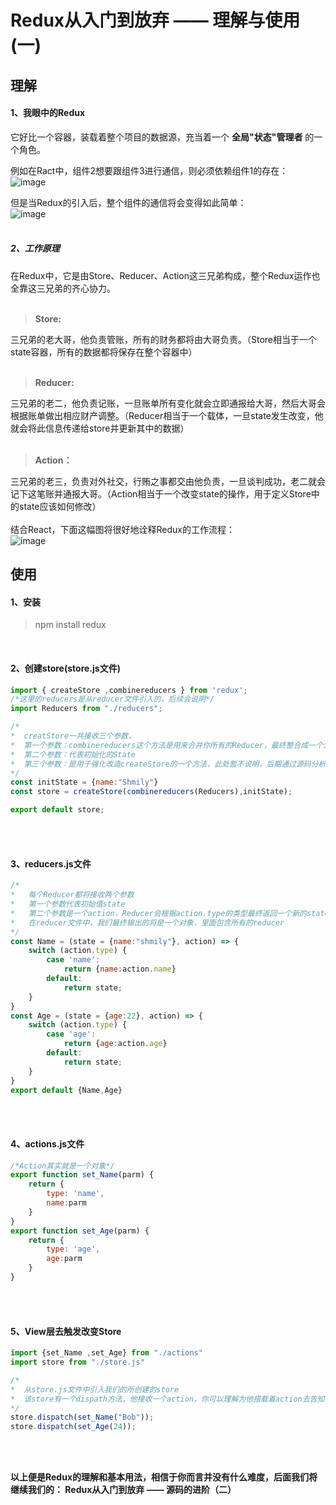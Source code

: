 # Redux从入门到放弃 —— 理解与使用(一)


## 理解
#### 1、我眼中的Redux
它好比一个容器，装载着整个项目的数据源，充当着一个 **全局"状态"管理者** 的一个角色。</br>

例如在Ract中，组件2想要跟组件3进行通信，则必须依赖组件1的存在：</br>
![image](https://github.com/Shmily-HJT/Redux-study/blob/master/image/redux-one-1.jpg)
</br>

但是当Redux的引入后，整个组件的通信将会变得如此简单：</br>
![image](https://github.com/Shmily-HJT/Redux-study/blob/master/image/redux-one-2.jpg)
</br>
</br>

##### 2、工作原理
在Redux中，它是由Store、Reducer、Action这三兄弟构成，整个Redux运作也全靠这三兄弟的齐心协力。
</br>
</br>
> **Store:** 

三兄弟的老大哥，他负责管账，所有的财务都将由大哥负责。（Store相当于一个state容器，所有的数据都将保存在整个容器中）
</br>
</br>
> **Reducer:** 

三兄弟的老二，他负责记账，一旦账单所有变化就会立即通报给大哥，然后大哥会根据账单做出相应财产调整。（Reducer相当于一个载体，一旦state发生改变，他就会将此信息传递给store并更新其中的数据）
</br>
</br>
> **Action：** 

三兄弟的老三，负责对外社交，行贿之事都交由他负责，一旦谈判成功，老二就会记下这笔账并通报大哥。（Action相当于一个改变state的操作，用于定义Store中的state应该如何修改）
</br>
</br>
结合React，下面这幅图将很好地诠释Redux的工作流程：</br>
![image](https://github.com/Shmily-HJT/Redux-study/blob/master/image/redux-one-3.jpg)



## 使用
#### 1、安装
> npm install redux

</br>

#### 2、创建store(store.js文件)
```javascript
import { createStore ,combinereducers } from 'redux';
/*这里的reducers是从reducer文件引入的，后续会说明*/
import Reducers from "./reducers";

/*
*  creatStore一共接收三个参数，
*  第一个参数：combinereducers这个方法是用来合并你所有的Reducer，最终整合成一个大的Reducer传入Store
*  第二个参数：代表初始化的State
*  第三个参数：是用于强化改造createStore的一个方法，此处暂不说明，后期通过源码分析你将有深刻体会
*/
const initState = {name:"Shmily"}
const store = createStore(combinereducers(Reducers),initState);

export default store;
```
</br>
</br>

#### 3、reducers.js文件
```javascript
/*
*	每个Reducer都将接收两个参数
*	第一个参数代表初始值state
*	第二个参数是一个action，Reducer会根据action.type的类型最终返回一个新的state去覆盖以前的state
*	在reducer文件中，我们最终输出的将是一个对象，里面包含所有的reducer
*/
const Name = (state = {name:"shmily"}, action) => {
    switch (action.type) {
        case 'name':
            return {name:action.name}
        default:
            return state;
    }
}
const Age = (state = {age:22}, action) => {
    switch (action.type) {
        case 'age':
            return {age:action.age}
        default:
            return state;
    }
}
export default {Name,Age}
```
</br>
</br>

#### 4、actions.js文件
```javascript
/*Action其实就是一个对象*/
export function set_Name(parm) {
    return {
        type: 'name',
        name:parm
    }
}
export function set_Age(parm) {
    return {
        type: 'age',
        age:parm
    }
}
```
</br>
</br>

#### 5、View层去触发改变Store
```javascript
import {set_Name ,set_Age} from "./actions"
import store from "./store.js"

/*
*  从store.js文件中引入我们的所创建的store
*  该store有一个dispath方法，他接收一个action，你可以理解为他搭载着action去告知reducer应该如何更新state
*/
store.dispatch(set_Name("Bob"));
store.dispatch(set_Age(24));
```
</br>
</br>


**以上便是Redux的理解和基本用法，相信于你而言并没有什么难度，后面我们将继续我们的： Redux从入门到放弃 —— 源码的进阶（二）**


